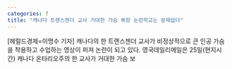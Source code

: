 ```yaml
---
categories: f
title: "캐나다 트랜스젠더 교사 거대한 가슴 복장 논란학교는 문제없다"
---
```

[헤럴드경제=이명수 기자] 캐나다의 한 트랜스젠더 교사가 비정상적으로 큰 인공 가슴을 착용하고 수업하는 영상이 퍼져 논란이 되고 있다. 영국데일리메일은 25일(현지시간) 캐나다 온타리오주의 한 교사가 거대한 가슴 보